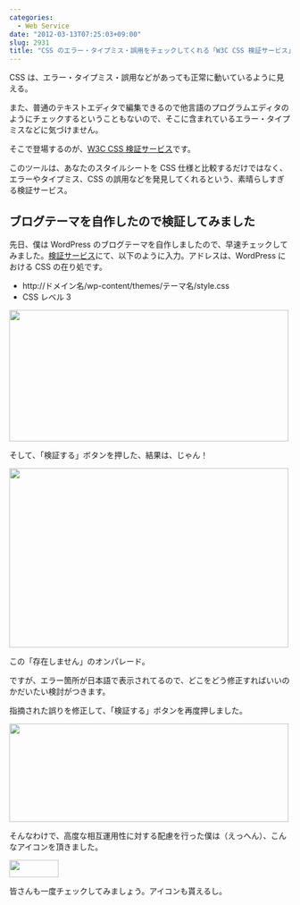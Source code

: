 ```yaml
---
categories:
  - Web Service
date: "2012-03-13T07:25:03+09:00"
slug: 2931
title: "CSS のエラー・タイプミス・誤用をチェックしてくれる「W3C CSS 検証サービス」"
---
```


CSS は、エラー・タイプミス・誤用などがあっても正常に動いているように見える。

また、普通のテキストエディタで編集できるので他言語のプログラムエディタのようにチェックするということもないので、そこに含まれているエラー・タイプミスなどに気づけません。

そこで登場するのが、[W3C CSS 検証サービス](http://jigsaw.w3.org/css-validator/)です。

このツールは、あなたのスタイルシートを CSS 仕様と比較するだけではなく、エラーやタイプミス、CSS の誤用などを発見してくれるという、素晴らしすぎる検証サービス。

## ブログテーマを自作したので検証してみました

先日、僕は WordPress のブログテーマを自作しましたので、早速チェックしてみました。[検証サービス](http://jigsaw.w3.org/css-validator/)にて、以下のように入力。アドレスは、WordPress における CSS の在り処です。

- http://ドメイン名/wp-content/themes/テーマ名/style.css
- CSS レベル 3

<img alt="" src="/images/2012/03/2931_1.png" width="500" height="235">

そして、「検証する」ボタンを押した、結果は、じゃん！

<img alt="" src="/images/2012/03/2931_2.png" width="500" height="321">

この「存在しません」のオンパレード。

ですが、エラー箇所が日本語で表示されてるので、どこをどう修正すればいいのかだいたい検討がつきます。

指摘された誤りを修正して、「検証する」ボタンを再度押しました。

<img alt="" src="/images/2012/03/2931_3.png" width="500" height="176">

そんなわけで、高度な相互運用性に対する配慮を行った僕は（えっへん）、こんなアイコンを頂きました。

[<img alt="" src="/images/2012/03/2931_4.gif" width="88" height="31">](http://jigsaw.w3.org/css-validator/check/referer)

皆さんも一度チェックしてみましょう。アイコンも貰えるし。
